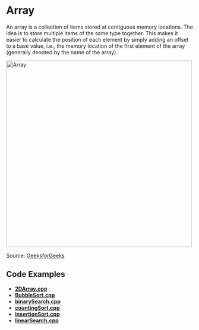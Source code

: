 # **Array**

An array is a collection of items stored at contiguous memory locations. The idea is to store multiple items of the same type together. This makes it easier to calculate the position of each element by simply adding an offset to a base value, i.e., the memory location of the first element of the array (generally denoted by the name of the array).

<img src="https://media.geeksforgeeks.org/wp-content/uploads/20220721080308/array.png" alt="Array" width="500"/>

Source: [GeeksforGeeks](https://www.geeksforgeeks.org/array-data-structure/)

## Code Examples

- **[2DArray.cpp](2DArray.cpp)**
- **[BubbleSort.cpp](BubbleSort.cpp)**
- **[binarySearch.cpp](binarySearch.cpp)**
- **[countingSort.cpp](countingSort.cpp)**
- **[insertionSort.cpp](insertionSort.cpp)**
- **[linearSearch.cpp](linearSearch.cpp)**
